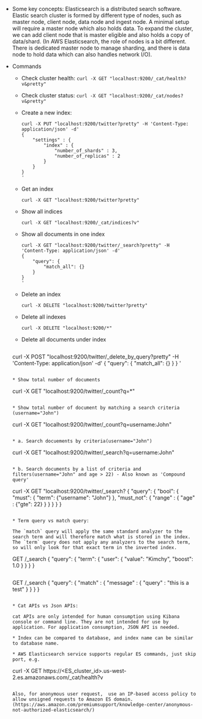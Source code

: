 * Some key concepts: Elasticsearch is a distributed search software. Elastic search cluster is formed by different type of nodes, such as master node, client node, data node and ingest node. A minimal setup will require a master node which also holds data. To expand the cluster, we can add client node that is master eligible and also holds a copy of data/shard. (In AWS Elasticsearch, the role of nodes is a bit different. There is dedicated master node to manage sharding, and there is data node to hold data which can also handles network I/O).

* Commands

  * Check cluster health: ```curl -X GET "localhost:9200/_cat/health?v&pretty"```

  * Check cluster status: ```curl -X GET "localhost:9200/_cat/nodes?v&pretty"```

  * Create a new index:

    ```
    curl -X PUT "localhost:9200/twitter?pretty" -H 'Content-Type: application/json' -d'
    {
        "settings" : {
            "index" : {
                "number_of_shards" : 3,
                "number_of_replicas" : 2
            }
        }
    }
    '
    ```

  * Get an index

    ```
    curl -X GET "localhost:9200/twitter?pretty"
    ```

  * Show all indices

    ```
    curl -X GET "localhost:9200/_cat/indices?v"
    ```

  * Show all documents in one index

    ```
    curl -X GET "localhost:9200/twitter/_search?pretty" -H 'Content-Type: application/json' -d'
    {
        "query": {
            "match_all": {}
        }
    }
    '
    ```

  * Delete an index

    ```
    curl -X DELETE "localhost:9200/twitter?pretty"
    ```

  * Delete all indexes

    ```
    curl -X DELETE "localhost:9200/*"
    ```

  * Delete all documents under index

    ```
  curl -X POST "localhost:9200/twitter/_delete_by_query?pretty" -H 'Content-Type: application/json' -d'
    {
      "query": {
        "match_all": {}
      }
    }
    '
    ```
  
  * Show total number of documents
  
    ```
    curl -X GET "localhost:9200/twitter/_count?q=*"
    ```
  
  * Show total number of document by matching a search criteria (username="John")
  
    ```
    curl -X GET "localhost:9200/twitter/_count?q=username:John"
    ```
  
  * a. Search docuements by criteria(username="John")
  
    ```
    curl -X GET "localhost:9200/twitter/_search?q=username:John"
    ```
  
  * b. Search documents by a list of criteria and filters(username="John" and age > 22) - Also known as 'Compound query'
  
    ```
    curl -X GET "localhost:9200/twitter/_search?
    {
    	"query": {
    		"bool": {
    			"must": {
    				"term": {"username": "John"}
    			},
    			"must_not": {
    				"range" : {
    					"age" : {"gte": 22}
    				}
    			}
    		}
    	}
    }
    ```
  
  * Term query vs match query: 
  
    The `match` query will apply the same standard analyzer to the search term and will therefore match what is stored in the index. The `term` query does not apply any analyzers to the search term, so will only look for that exact term in the inverted index.
  
    ```
    GET /_search
    {
        "query": {
            "term": {
                "user": {
                    "value": "Kimchy",
                    "boost": 1.0
                }
            }
        }
    }
    ```
  
    ```
    GET /_search
    {
        "query": {
            "match" : {
                "message" : {
                    "query" : "this is a test"
                }
            }
        }
    }
    ```
  
  * Cat APIs vs Json APIs:
  
    cat APIs are only intended for human consumption using Kibana console or command line. They are not intended for use by application. For application consumption, JSON API is needed.
  
  * Index can be compared to database, and index name can be similar to database name.
  
  * AWS Elasticsearch service supports regular ES commands, just skip port, e.g.
  
    ```
    curl -X GET https://<ES_cluster_id>.us-west-2.es.amazonaws.com/_cat/health?v
    ```
  
    Also, for anonymous user request,  use an IP-based access policy to allow unsigned requests to Amazon ES domain. (https://aws.amazon.com/premiumsupport/knowledge-center/anonymous-not-authorized-elasticsearch/)